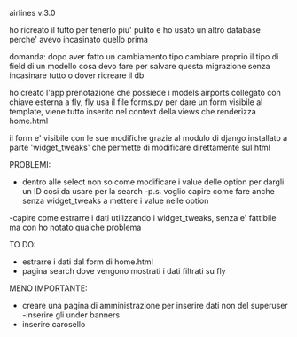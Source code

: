 airlines v.3.0

ho ricreato il tutto per tenerlo piu' pulito e ho usato un altro database perche' avevo incasinato quello prima

domanda: dopo aver fatto un cambiamento tipo cambiare proprio il tipo di field di un modello cosa devo fare per salvare questa migrazione senza incasinare tutto o dover ricreare il db

ho creato l'app prenotazione che possiede i models airports collegato con chiave esterna a fly,
fly usa il file forms.py per dare un form visibile al template,
viene tutto inserito nel context della views che renderizza home.html

il form e' visibile con le sue modifiche grazie al modulo di django installato a parte 'widget_tweaks'
che permette di modificare direttamente sul html

PROBLEMI:
- dentro alle select non so come modificare i value delle option per dargli un ID cosi da usare per la search
-p.s. voglio capire come fare anche senza widget_tweaks a mettere i value nelle option

-capire come estrarre i dati utilizzando i widget_tweaks, senza e' fattibile ma con ho notato qualche problema

TO DO:
- estrarre i dati dal form di home.html
- pagina search dove vengono mostrati i dati filtrati su fly

MENO IMPORTANTE:
- creare una pagina di amministrazione per inserire dati non del superuser
-inserire gli under banners
- inserire carosello
